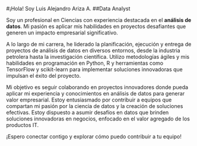 #¡Hola! Soy Luis Alejandro Ariza A.
##Data Analyst

Soy un profesional en Ciencias con experiencia destacada en el **análisis de datos**. Mi pasión es aplicar mis habilidades en proyectos desafiantes que generen un impacto empresarial significativo.

A lo largo de mi carrera, he liderado la planificación, ejecución y entrega de proyectos de análisis de datos en diversos entornos, desde la industria petrolera hasta la investigación científica. Utilizo metodologías ágiles y mis habilidades en programación en Python, R y herramientas como TensorFlow y scikit-learn para implementar soluciones innovadoras que impulsan el éxito del proyecto.

Mi objetivo es seguir colaborando en proyectos innovadores donde pueda aplicar mi experiencia y conocimientos en análisis de datos para generar valor empresarial. Estoy entusiasmado por contribuir a equipos que compartan mi pasión por la ciencia de datos y la creación de soluciones efectivas. Estoy dispuesto a asumir desafíos en datos que brinden soluciones innovadoras en negocios, enfocado en el valor agregado de los productos IT.

¡Espero conectar contigo y explorar cómo puedo contribuir a tu equipo!
